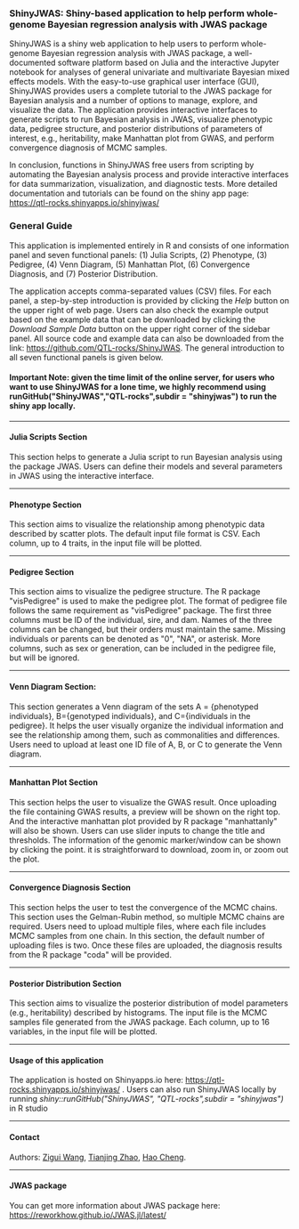 ### ShinyJWAS: Shiny-based application to help perform whole-genome Bayesian regression analysis with JWAS package

ShinyJWAS is a shiny web application to help users to perform whole-genome Bayesian regression analysis with JWAS package, a well-documented software platform based on Julia and the interactive Jupyter notebook for analyses of general univariate and multivariate Bayesian mixed effects models.  With the easy-to-use graphical user interface (GUI), ShinyJWAS provides users a complete tutorial to the JWAS package for Bayesian analysis and a number of options to manage, explore, and visualize the data. The application provides interactive interfaces to generate scripts to run Bayesian analysis in JWAS, visualize phenotypic data, pedigree structure, and posterior distributions of parameters of interest, e.g., heritability, make Manhattan plot from GWAS, and perform convergence diagnosis of MCMC samples.

In conclusion, functions in ShinyJWAS free users from scripting by automating the Bayesian analysis process and provide interactive interfaces for data summarization, visualization, and diagnostic tests. More detailed documentation and tutorials can be found on the shiny app page: https://qtl-rocks.shinyapps.io/shinyjwas/

### General Guide
This application is implemented entirely in R and consists of one information panel and seven functional panels: (1) Julia Scripts, (2) Phenotype, (3) Pedigree, (4) Venn Diagram, (5) Manhattan Plot, (6) Convergence Diagnosis, and (7) Posterior Distribution.

The application accepts comma-separated values (CSV) files. For each panel, a step-by-step introduction is provided by clicking the _Help_ button on the upper right of web page. Users can also check the example output based on the example data that can be downloaded by clicking the _Download Sample Data_ button on the upper right corner of the sidebar panel. All source code and example data can also be downloaded from the link: https://github.com/QTL-rocks/ShinyJWAS. The general introduction to all seven functional panels is given below.

#### Important Note: given the time limit of the online server, for users who want to use ShinyJWAS for a lone time, we highly recommend using runGitHub("ShinyJWAS","QTL-rocks",subdir = "shinyjwas") to run the shiny app locally.
---------------
#### Julia Scripts Section
This section helps to generate a Julia script to run Bayesian analysis using the package JWAS. Users can define their models and several parameters in JWAS using the interactive interface.

---------------
#### Phenotype Section
This section aims to visualize the relationship among phenotypic data described by scatter plots. The default input file format is CSV. Each column, up to 4 traits, in the input file will be plotted.

---------------
#### Pedigree Section
This section aims to visualize the pedigree structure. The R package "visPedigree" is used to make the pedigree plot. The format of pedigree file follows the same requirement as "visPedigree" package. The first three columns must be ID of the individual, sire, and dam. Names of the three columns can be changed, but their orders must maintain the same. Missing individuals or parents can be denoted as "0", "NA", or asterisk. More columns, such as sex or generation, can be included in the pedigree file, but will be ignored.

---------------
#### Venn Diagram Section:
This section generates a Venn diagram of the sets A = {phenotyped individuals}, B={genotyped individuals}, and C={individuals in the pedigree}. It helps the user visually organize the individual information and see the relationship among them, such as commonalities and differences. Users need to upload at least one ID file of A, B, or C to generate the Venn diagram. 

---------------
#### Manhattan Plot Section
This section helps the user to visualize the GWAS result. Once uploading the file containing GWAS results, a preview will be shown on the right top. And the interactive manhattan plot provided by R package "manhattanly" will also be shown. Users can use slider inputs to change the title and thresholds. The information of the genomic marker/window can be shown by clicking the point. it is straightforward to download, zoom in, or zoom out the plot. 

---------------
#### Convergence Diagnosis Section
This section helps the user to test the convergence of the MCMC chains. This section uses the Gelman-Rubin method, so multiple MCMC chains are required. Users need to upload multiple files, where each file includes MCMC samples from one chain. In this section, the default number of uploading files is two. Once these files are uploaded, the diagnosis results from the R package "coda" will be provided.

---------------
#### Posterior Distribution Section
This section aims to visualize the posterior distribution of model parameters (e.g., heritability) described by histograms. The input file is the MCMC samples file generated from the JWAS package. Each column, up to 16 variables, in the input file will be plotted.

---------------
#### Usage of this application
The application is hosted on Shinyapps.io here: https://qtl-rocks.shinyapps.io/shinyjwas/ . Users can also run ShinyJWAS locally by running _shiny::runGitHub("ShinyJWAS", "QTL-rocks",subdir = "shinyjwas")_ in R studio 

---------------
#### Contact
Authors: [Zigui Wang](zigwang97@gmail.com), [Tianjing Zhao](tjzhao@ucdavis.edu), [Hao Cheng](qtlcheng@ucdavis.edu).

---------------
#### JWAS package
You can get more information about JWAS package here: https://reworkhow.github.io/JWAS.jl/latest/

